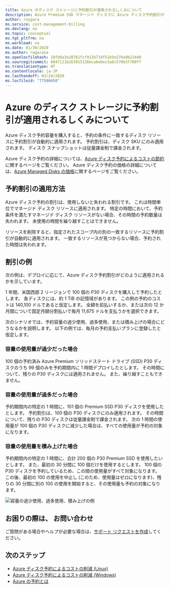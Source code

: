 ```yaml
---
title: Azure のディスク ストレージに予約割引が適用されるしくみについて
description: Azure Premium SSD マネージド ディスクに Azure ディスク予約割引が適用されるしくみについて説明します。
author: roygara
ms.service: cost-management-billing
ms.devlang: na
ms.topic: conceptual
ms.tgt_pltfrm: na
ms.workload: na
ms.date: 01/30/2020
ms.author: rogarana
ms.openlocfilehash: 18fdda3e28761fcf912b716f51b5e270a9b224d0
ms.sourcegitcommit: 0947111b263015136bca0e6ec5a8c570b3f700ff
ms.translationtype: HT
ms.contentlocale: ja-JP
ms.lasthandoff: 03/24/2020
ms.locfileid: "77586650"
---
```

# <a name="understand-how-your-reservation-discount-is-applied-to-azure-disk-storage"></a>Azure のディスク ストレージに予約割引が適用されるしくみについて

Azure ディスク予約容量を購入すると、予約の条件に一致するディスク リソースに予約割引が自動的に適用されます。 予約割引は、ディスク SKU にのみ適用されます。 ディスク スナップショットは従量課金制で課金されます。

Azure ディスク予約の詳細については、[Azure ディスク予約によるコストの節約](../../virtual-machines/linux/disks-reserved-capacity.md)に関するページをご覧ください。 Azure ディスク予約の価格の詳細については、[Azure Managed Disks の価格](https://azure.microsoft.com/pricing/details/managed-disks/)に関するページをご覧ください。

## <a name="how-the-reservation-discount-is-applied"></a>予約割引の適用方法

Azure ディスク予約の割引は、使用しないと失われる割引です。 これは時間単位でマネージド ディスク リソースに適用されます。 特定の時間において、予約条件を満たすマネージド ディスク リソースがない場合、その時間の予約数量は失われます。 未使用の時間を繰り越すことはできません。

リソースを削除すると、指定されたスコープ内の別の一致するリソースに予約割引が自動的に適用されます。 一致するリソースが見つからない場合、予約された時間は失われます。

## <a name="discount-examples"></a>割引の例

次の例は、デプロイに応じて、Azure ディスク予約割引がどのように適用されるかを示しています。

1 年間、米国西部 2 リージョンで 100 個の P30 ディスクを購入して予約したとします。 各ディスクには、約 1 TiB の記憶域があります。 この例の予約のコストは 140,100 ドルであると仮定します。 全額を前払いするか、または次の 12 か月間について固定月額分割払いで毎月 11,675 ドルを支払うかを選択できます。

次のシナリオでは、予約容量の過少使用、過多使用、または積み上げの場合にどうなるかを説明します。 以下の例では、毎月の予約支払いプランに登録したと仮定します。

### <a name="underusing-your-capacity"></a>容量の使用量が過少だった場合

100 個の予約済み Azure Premium ソリッドステート ドライブ (SSD) P30 ディスクのうち 99 個のみを予約期間内に 1 時間デプロイしたとします。 その時間について、残りの P30 ディスクには適用されません。 また、繰り越すこともできません。

### <a name="overusing-your-capacity"></a>容量の使用量が過多だった場合

予約期間内の特定の 1 時間に、101 個の Premium SSD P30 ディスクを使用したとします。 予約割引は、100 個の P30 ディスクにのみ適用されます。 その時間について、残りの P30 ディスクは従量課金制で課金されます。 次の 1 時間の使用量が 100 個の P30 ディスクに減少した場合は、すべての使用量が予約の対象になります。

### <a name="tiering-your-capacity"></a>容量の使用量を積み上げた場合

予約期間内の特定の 1 時間に、合計 200 個の P30 Premium SSD を使用したいとします。 また、最初の 30 分間に 100 個だけを使用するとします。 100 個の P30 ディスクを予約しているため、この間の使用量がすべて対象になります。 この後、最初の 100 の使用を中止し (このため、使用量はゼロになります)、残りの 30 分間に別の 100 の使用を開始すると、その使用量も予約の対象になります。

![容量の過少使用、過多使用、積み上げの例](media/understand-disk-reservations/reserved-disks-example-scenarios.png)

## <a name="need-help-contact-us"></a>お困りの際は、 お問い合わせ

ご質問がある場合やヘルプが必要な場合は、[サポート リクエストを作成](https://go.microsoft.com/fwlink/?linkid=2083458)してください。

## <a name="next-steps"></a>次のステップ

- [Azure ディスク予約によるコストの削減 (Linux)](../../virtual-machines/linux/disks-reserved-capacity.md)
- [Azure ディスク予約によるコストの削減 (Windows)](../../virtual-machines/windows/disks-reserved-capacity.md)
- [Azure の予約とは](save-compute-costs-reservations.md)
